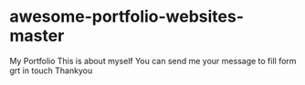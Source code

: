 # awesome-portfolio-websites-master
My Portfolio
This is about myself
You can send me your message to fill form grt in touch
Thankyou
